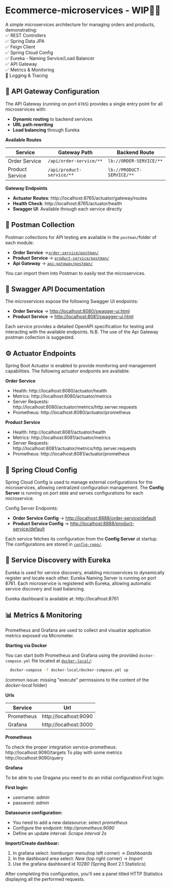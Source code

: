 # Ecommerce-microservices - WIP👨‍💻
A simple microservices architecture for managing orders and products, demonstrating:  
✅ REST Controllers  
✅ Spring Data JPA  
✅ Feign Client  
✅ Spring Cloud Config  
✅ Eureka - Naming Service/Load Balancer  
✅ API Gateway  
✅ Metrics & Monitoring  
🚧 Logging & Tracing  


## 🌉 API Gateway Configuration
The API Gateway (running on port `8765`) provides a single entry point for all microservices with:
- **Dynamic routing** to backend services
- **URL path rewriting**
- **Load balancing** through Eureka

**Available Routes**

| Service        | Gateway Path                  | Backend Route                     |
|----------------|-------------------------------|-----------------------------------|
| Order Service  | `/api/order-service/**`       | `lb://ORDER-SERVICE/**`           |
| Product Service| `/api/product-service/**`     | `lb://PRODUCT-SERVICE/**`         |

**Gateway Endpoints**

- **Actuator Routes**: http://localhost:8765/actuator/gateway/routes
- **Health Check**: http://localhost:8765/actuator/health
- **Swagger UI**: Available through each service directly


## 📂 Postman Collection
Postman collections for API testing are available in the `postman/`folder of each module:

- **Order Service** →[`order-service/postman/`](order-service/postman/)
- **Product Service** → [`product-service/postman/`](product-service/postman/)
- **Api Gateway** → [`api-gateway/postman/`](api-gateway/postman/)

You can import them into Postman to easily test the microservices.


## 📜 Swagger API Documentation

The microservices expose the following Swagger UI endpoints:

- **Order Service** → [http://localhost:8080/swagger-ui.html](http://localhost:8080/swagger-ui.html)
- **Product Service** → [http://localhost:8081/swagger-ui.html](http://localhost:8081/swagger-ui.html)

Each service provides a detailed OpenAPI specification for testing and interacting with the available endpoints.
N.B. The use of the Api Gateway postman collection is suggested.


## ⚙️ Actuator Endpoints
Spring Boot Actuator is enabled to provide monitoring and management capabilities. The following actuator endpoints are available:

**Order Service**

- Health: http://localhost:8080/actuator/health
- Metrics: http://localhost:8080/actuator/metrics
- Server Requests: http://localhost:8080/actuator/metrics/http.server.requests
- Prometheus: http://localhost:8080/actuator/prometheus

**Product Service**

- Health: http://localhost:8081/actuator/health
- Metrics: http://localhost:8081/actuator/metrics
- Server Requests: http://localhost:8081/actuator/metrics/http.server.requests
- Prometheus: http://localhost:8081/actuator/prometheus


## 🔧 Spring Cloud Config
Spring Cloud Config is used to manage external configurations for the microservices, allowing centralized configuration management. The **Config Server** is running on port `8888` and serves configurations for each microservice.

Config Server Endpoints:
- **Order Service Config** → [http://localhost:8888/order-service/default](http://localhost:8888/order-service/default)
- **Product Service Config** → [http://localhost:8888/product-service/default](http://localhost:8888/product-service/default)

Each service fetches its configuration from the **Config Server** at startup. 
The configurations are stored in [`config-repo/`](config-repo).


## 🔄 Service Discovery with Eureka

Eureka is used for service discovery, enabling microservices to dynamically register and locate each other.
Eureka Naming Server is running on port 8761.
Each microservice is registered with Eureka, allowing automatic service discovery and load balancing.

Eureka dashboard is available at: http://localhost:8761


## 📊 Metrics & Monitoring
Prometheus and Grafana are used to collect and visualize application metrics exposed via Micrometer.

**Starting via Docker**

You can start both Prometheus and Grafana using the provided `docker-compose.yml` file located at [`docker-local/`](docker-local/):

```bash 
  docker-compose -f docker-local/docker-compose.yml up
```
(common issue: missing "execute" permissions to the content of the _docker-local_ folder)

**Urls**

| Service    | Url                   | 
|------------|-----------------------|
| Prometheus | http://localhost:9090 |
| Grafana    | http://localhost:3000 |

**Prometheus**

To check the proper integration service-prometheus: http://localhost:9090/targets
To play with some metrics http://localhost:9090/query

**Grafana**

To be able to use Gragana you need to do an initial configuration:First login:

****First login:****
* username: _admin_
* password: _admin_   

****Datasource configuration:****
* You need to add a new datasource: select _prometheus_  
* Configure the endpoint: _http://prometheus:9090_    
* Define an update interval: _Scrape interval 2s_  

****Import/Create dashboar:****
1. In grafana select: _hamburger menu_(top left corner) -> _Dashboards_
2. In the dashboard area select: _New_ (top right corner) -> _Import_
3. Use the grafana dashboard id _10280_ (Spring Boot 2.1 Statistics)

After completing this configuration, you'll see a panel titled HTTP Statistics displaying all the performed requests.